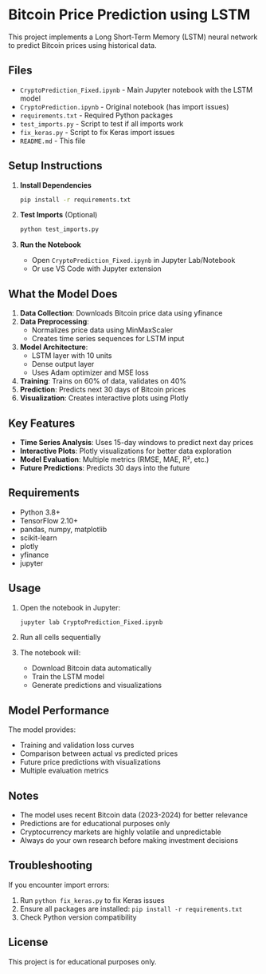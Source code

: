 # Bitcoin Price Prediction using LSTM

This project implements a Long Short-Term Memory (LSTM) neural network to predict Bitcoin prices using historical data.

## Files

- `CryptoPrediction_Fixed.ipynb` - Main Jupyter notebook with the LSTM model
- `CryptoPrediction.ipynb` - Original notebook (has import issues)
- `requirements.txt` - Required Python packages
- `test_imports.py` - Script to test if all imports work
- `fix_keras.py` - Script to fix Keras import issues
- `README.md` - This file

## Setup Instructions

1. **Install Dependencies**
   ```bash
   pip install -r requirements.txt
   ```

2. **Test Imports** (Optional)
   ```bash
   python test_imports.py
   ```

3. **Run the Notebook**
   - Open `CryptoPrediction_Fixed.ipynb` in Jupyter Lab/Notebook
   - Or use VS Code with Jupyter extension

## What the Model Does

1. **Data Collection**: Downloads Bitcoin price data using yfinance
2. **Data Preprocessing**: 
   - Normalizes price data using MinMaxScaler
   - Creates time series sequences for LSTM input
3. **Model Architecture**:
   - LSTM layer with 10 units
   - Dense output layer
   - Uses Adam optimizer and MSE loss
4. **Training**: Trains on 60% of data, validates on 40%
5. **Prediction**: Predicts next 30 days of Bitcoin prices
6. **Visualization**: Creates interactive plots using Plotly

## Key Features

- **Time Series Analysis**: Uses 15-day windows to predict next day prices
- **Interactive Plots**: Plotly visualizations for better data exploration
- **Model Evaluation**: Multiple metrics (RMSE, MAE, R², etc.)
- **Future Predictions**: Predicts 30 days into the future

## Requirements

- Python 3.8+
- TensorFlow 2.10+
- pandas, numpy, matplotlib
- scikit-learn
- plotly
- yfinance
- jupyter

## Usage

1. Open the notebook in Jupyter:
   ```bash
   jupyter lab CryptoPrediction_Fixed.ipynb
   ```

2. Run all cells sequentially

3. The notebook will:
   - Download Bitcoin data automatically
   - Train the LSTM model
   - Generate predictions and visualizations

## Model Performance

The model provides:
- Training and validation loss curves
- Comparison between actual vs predicted prices
- Future price predictions with visualizations
- Multiple evaluation metrics

## Notes

- The model uses recent Bitcoin data (2023-2024) for better relevance
- Predictions are for educational purposes only
- Cryptocurrency markets are highly volatile and unpredictable
- Always do your own research before making investment decisions

## Troubleshooting

If you encounter import errors:
1. Run `python fix_keras.py` to fix Keras issues
2. Ensure all packages are installed: `pip install -r requirements.txt`
3. Check Python version compatibility

## License

This project is for educational purposes only.